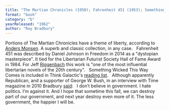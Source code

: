 ```yaml
---
title: "The Martian Chronicles (1950); Fahrenheit 451 (1953); Something Wicked This Way Comes (1962)"
format: "book"
category: "b"
yearReleased: "1962"
author: "Ray Bradbury"
---
```

Portions of The Martian Chronicles have a theme of  liberty, according to <a href="http://lfs.org/newsletter/030/03/FiftyWorks.shtml">Anders Monsen</a>. A  superb and classic collection, in any case.
 
Fahrenheit 451 was described by Daniel Johnson in Freedom in 2014 as a  "dystopian masterpiece". It tied for the Libertarian Futurist Society Hall of Fame  Award in 1984. For Jeff <a href="http://mises.org/daily/4650/Revisit-Bradburys-Fahrenheit-451"> Riggenbach</a> this work is "one of the most influential libertarian novels of  the 20th century".
 
Something Wicked This Way Comes  is included in Think Galactic's <a href="http://thinkgalactic.org/reading-lists/by-author/">reading list</a>.
 
Although apparently Republican, and a  supporter of George W. Bush, in an interview with Time magazine in 2010  Bradbury <a href="http://prometheus-unbound.org/2012/06/16/article-ray-bradbury-anarchist-at-heart/"> said</a>:
 
I don’t believe in government. I hate politics. I’m  against it. And I hope that sometime this fall, we can destroy part of our  government, and next year destroy even more of it. The less government, the  happier I will be.
